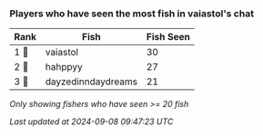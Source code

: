 ### Players who have seen the most fish in vaiastol's chat
| Rank | Fish | Fish Seen |
|------|--------|-----------|
| 1 🥇  | vaiastol  | 30 |
| 2 🥈  | hahppyy  | 27 |
| 3 🥉  | dayzedinndaydreams  | 21 |

_Only showing fishers who have seen >= 20 fish_

_Last updated at 2024-09-08 09:47:23 UTC_